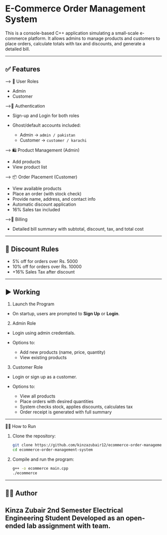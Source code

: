 #  E-Commerce Order Management System

This is a console-based C++ application simulating a small-scale e-commerce platform. It allows admins to manage products and customers to place orders, calculate totals with tax and discounts, and generate a detailed bill.

---

## ✅ Features

--> 👥 User Roles

  * Admin
  * Customer
  

-->🔐 Authentication

  * Sign-up and Login for both roles
  * Ghost/default accounts included:

    * Admin → `admin / pakistan`
    * Customer → `customer / karachi`

--> 🛍️ Product Management (Admin)

  * Add products
  * View product list

--> 📦 Order Placement (Customer)

  * View available products
  * Place an order (with stock check)
  * Provide name, address, and contact info
  * Automatic discount application
  * 16% Sales tax included

  -->🧾 Billing

  * Detailed bill summary with subtotal, discount, tax, and total cost

---

## 🧮 Discount Rules

* 5% off for orders over Rs. 5000
* 10% off for orders over Rs. 10000
* +16% Sales Tax after discount

---

## ▶️ Working

 1. Launch the Program

* On startup, users are prompted to **Sign Up** or **Login**.

 2. Admin Role

* Login using admin credentials.
* Options to:

  * Add new products (name, price, quantity)
  * View existing products

 3. Customer Role

* Login or sign up as a customer.
* Options to:

  * View all products
  * Place orders with desired quantities
  * System checks stock, applies discounts, calculates tax
  * Order receipt is generated with full summary

---

🧑‍💻 How to Run

1. Clone the repository:

   ```bash
   git clone https://github.com/kinzazubair12/ecommerce-order-management-system.git
   cd ecommerce-order-management-system
   ```

2. Compile and run the program:

   ```bash
   g++ -o ecommerce main.cpp
   ./ecommerce
   ```

---

## 👩‍💻 Author

**Kinza Zubair**
2nd Semester Electrical Engineering Student
Developed as an open-ended lab assignment with team.
---

